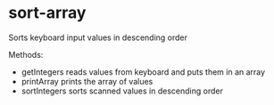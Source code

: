 # sort-array
Sorts keyboard input values in descending order

Methods:
- getIntegers reads values from keyboard and puts them in an array
- printArray prints the array of values
- sortIntegers sorts scanned values in descending order
